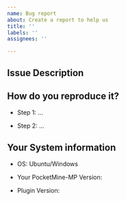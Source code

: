 ```yaml
---
name: Bug report
about: Create a report to help us
title: ''
labels: ''
assignees: ''

---
```


Issue Description
-----------------

<!-- What issue are you experiencing? -->

How do you reproduce it?
------------------------

<!-- Please write how to reproduce -->

* Step 1: ...

* Step 2: ...

Your System information
--------------------------

* OS: Ubuntu/Windows

* Your PocketMine-MP Version: <!-- Your pocketmine-mp version or commit link -->

* Plugin Version: <!-- Your npc plugin version or commit link -->
